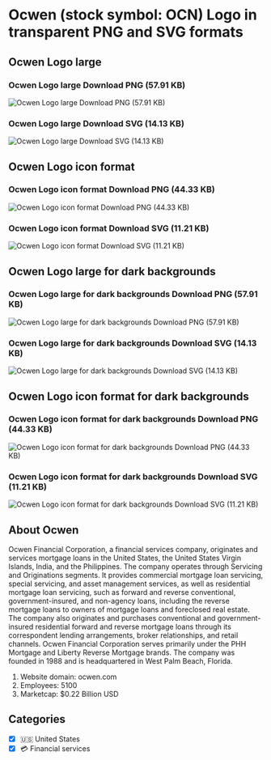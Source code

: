 # Ocwen (stock symbol: OCN) Logo in transparent PNG and SVG formats

## Ocwen Logo large

### Ocwen Logo large Download PNG (57.91 KB)

![Ocwen Logo large Download PNG (57.91 KB)](/img/orig/OCN_BIG-ad9b62bd.png)

### Ocwen Logo large Download SVG (14.13 KB)

![Ocwen Logo large Download SVG (14.13 KB)](/img/orig/OCN_BIG-3298535a.svg)

## Ocwen Logo icon format

### Ocwen Logo icon format Download PNG (44.33 KB)

![Ocwen Logo icon format Download PNG (44.33 KB)](/img/orig/OCN-ee003d0a.png)

### Ocwen Logo icon format Download SVG (11.21 KB)

![Ocwen Logo icon format Download SVG (11.21 KB)](/img/orig/OCN-be7019be.svg)

## Ocwen Logo large for dark backgrounds

### Ocwen Logo large for dark backgrounds Download PNG (57.91 KB)

![Ocwen Logo large for dark backgrounds Download PNG (57.91 KB)](/img/orig/OCN_BIG.D-eb322812.png)

### Ocwen Logo large for dark backgrounds Download SVG (14.13 KB)

![Ocwen Logo large for dark backgrounds Download SVG (14.13 KB)](/img/orig/OCN_BIG.D-23c44ffc.svg)

## Ocwen Logo icon format for dark backgrounds

### Ocwen Logo icon format for dark backgrounds Download PNG (44.33 KB)

![Ocwen Logo icon format for dark backgrounds Download PNG (44.33 KB)](/img/orig/OCN.D-049dba29.png)

### Ocwen Logo icon format for dark backgrounds Download SVG (11.21 KB)

![Ocwen Logo icon format for dark backgrounds Download SVG (11.21 KB)](/img/orig/OCN.D-8d5fdea0.svg)

## About Ocwen

Ocwen Financial Corporation, a financial services company, originates and services mortgage loans in the United States, the United States Virgin Islands, India, and the Philippines. The company operates through Servicing and Originations segments. It provides commercial mortgage loan servicing, special servicing, and asset management services, as well as residential mortgage loan servicing, such as forward and reverse conventional, government-insured, and non-agency loans, including the reverse mortgage loans to owners of mortgage loans and foreclosed real estate. The company also originates and purchases conventional and government-insured residential forward and reverse mortgage loans through its correspondent lending arrangements, broker relationships, and retail channels. Ocwen Financial Corporation serves primarily under the PHH Mortgage and Liberty Reverse Mortgage brands. The company was founded in 1988 and is headquartered in West Palm Beach, Florida.

1. Website domain: ocwen.com
2. Employees: 5100
3. Marketcap: $0.22 Billion USD


## Categories
- [x] 🇺🇸 United States
- [x] 💳 Financial services
